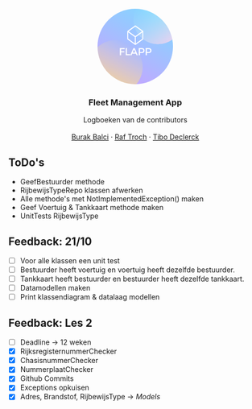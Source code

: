 <!-- # Project_Flapp
### Fleet Management App -->
<!-- <img src="FLAPP.png" border=1px alt="Flapp" width="100"/> -->
<!-- PROJECT LOGO -->
<br />
<div align="center">
    <img src="FLAPP.png" alt="Logo" width="150" height="150" style="border-radius:50%;">

  <h3 align="center">Fleet Management App</h3>

  <p align="center">
    Logboeken van de contributors
    <br />
    <br />
    <a href="./BurakLogboek.md">Burak Balci</a>
    ·
    <a href="./RafLogboek.md">Raf Troch</a>
    ·
    <a href="./TiboLogboek.md">Tibo Declerck</a>
  </p>
</div>

<!-- Feedback -->
<!-- [ ] Empty [x] Full -->

## ToDo's
* GeefBestuurder methode
* RijbewijsTypeRepo klassen afwerken
* Alle methode's met NotImplementedException() maken
* Geef Voertuig & Tankkaart methode maken
* UnitTests RijbewijsType 

## Feedback: 21/10
- [ ] Voor alle klassen een unit test
- [ ] Bestuurder heeft voertuig en voertuig heeft dezelfde bestuurder.
- [ ] Tankkaart heeft bestuurder en bestuurder heeft dezelfde tankkaart.
- [ ] Datamodellen maken
- [ ] Print klassendiagram & datalaag modellen

## Feedback: Les 2

- [ ] Deadline -> 12 weken
- [x] RijksregisternummerChecker
- [x] ChasisnummerChecker
- [x] NummerplaatChecker
- [x] Github Commits
- [x] Exceptions opkuisen
- [x] Adres, Brandstof, RijbewijsType -> _Models_
<!-- [ ] Empty [x] Full -->
